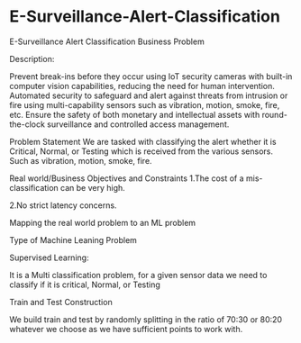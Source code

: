 # E-Surveillance-Alert-Classification
E-Surveillance Alert Classification
Business Problem

Description:

Prevent break-ins before they occur using IoT security cameras with built-in computer vision capabilities, reducing the need for human intervention. Automated security to safeguard and alert against threats from intrusion or fire using multi-capability sensors such as vibration, motion, smoke, fire, etc. Ensure the safety of both monetary and intellectual assets with round-the-clock surveillance and controlled access management.

Problem Statement
We are tasked with classifying the alert whether it is Critical, Normal, or Testing which is received from the various sensors. Such as vibration, motion, smoke, fire.

Real world/Business Objectives and Constraints
1.The cost of a mis-classification can be very high.

2.No strict latency concerns.

Mapping the real world problem to an ML problem

Type of Machine Leaning Problem

Supervised Learning:

It is a Multi classification problem, for a given sensor data we need to classify if it is critical, Normal, or Testing

Train and Test Construction

We build train and test by randomly splitting in the ratio of 70:30 or 80:20 whatever we choose as we have sufficient points to work with.
